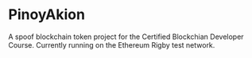 # PinoyAkion

A spoof blockchain token project for the Certified Blockchian Developer Course. Currently running on the Ethereum Rigby test network.
